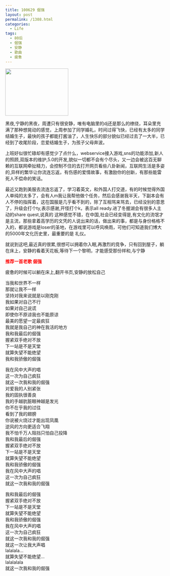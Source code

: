 ```yaml
---
title: 100629 倔强
layout: post
permalink: /1308.html
categories:
  - Life
tags:
  - 80后
  - 倔强
  - 安静
  - 歌曲
  - 疲惫
---
```

[<img class="aligncenter size-full wp-image-1311" title="020e66f0d9901bdf7831aa60" src="http://www.80aj.com/wp-content/uploads/2010/06/020e66f0d9901bdf7831aa60.jpg" alt="" width="199" height="149" />][1]

黑夜,宁静的黑夜，周遭只有很安静，唯有电脑里的dj还是那么的缭绕，耳朵里充满了那种想晃动的感觉，上周参加了同学婚礼，时间过得飞快，已经有太多的同学结婚生子，最快的孩子都能打酱油了，人生快乐的部分貌似已经过去了一大半，已经到了收尾阶段，恋爱结婚生子，为孩子父母奔波。

上班好似很忙碌却有感觉少了点什么，webservice接入游戏,sns的功能添加,新人的照顾,双版本的维护,5.0的开发,貌似一切都不会有个尽头，又一边会被这百无聊赖的互联网牵扯精力，会控制不住的去打开网页看些八卦新闻，互联网生活是多姿的,异样的繁华让你流连忘返，有伤感的爱情故事，有激励你的创新，有那些能雷死人不偿命的笑话。

最近又跑到美服去流连忘返了，学习着英文，和外国人打交道，有的时候觉得外国人单纯的太多了，会有人m我让我帮他做个任务，然后会感谢我半天，下副本会有人不停的指挥着，这在国服是几乎看不到的，除了互相骂来骂去，已经没别的意思了，升级会打个ty,表示感谢,开怪打个k，表示all ready.进了冬握湖会有很多人主动的share quest,说真的 这种感觉不错，在中国,社会已经变得是,有文化的流氓才是主流，那些拿着高学历的文凭的人说出来的话，做出来的事，都是与身份格格不入的，都说游戏是loser的圣地，在游戏里可以呼风唤雨，可他们可知道我们博大的5000年文化历史里，最重要的是 礼仪。

就说到这吧,最近真的很累,很想可以拥着你入眠,再激烈的竞争，只有回到屋子，躺在床上，安静的看着天花板,等待下一个黎明，才能感受那份祥和,与宁静

**<span style="color: #ff0000;">推荐一首老歌 倔强</span>**

疲惫的时候可以躺在床上,翻开书页,安静的放松自己

当我和世界不一样  
那就让我不一样  
坚持对我来说就是以刚克刚  
我如果对自己不行  
如果对自己说谎  
即使你不原谅我也不能原谅  
最美的愿望一定最疯狂  
我就是我自己的神在我活的地方  
我和我最后的倔强  
握紧双手绝对不放  
下一站是不是天堂  
就算失望不能绝望  
我和我骄傲的倔强

我在风中大声的唱  
这一次为自己疯狂  
就这一次我和我的倔强  
对爱我的人别紧张  
我的固执很善良  
我的手越肮脏眼神越是发光  
你不在乎我的过往  
看到了我的翅膀  
你说被火烧过才能出现凤凰  
逆风的方向更适合飞翔  
我不怕千万人阻挡只怕自己投降  
我和我最后的倔强  
握紧双手绝对不放  
下一站是不是天堂  
就算失望不能绝望  
我和我骄傲的倔强  
我在风中大声的唱  
这一次为自己疯狂  
就这一次我和我的倔强

我和我最后的倔强  
握紧双手绝对不放  
下一站是不是天堂  
就算失望不能绝望  
我和我骄傲的倔强  
我在风中大声的唱  
这一次为自己疯狂  
就这一次我和我的倔强  
就这一次让我大声唱  
lalalala&#8230;  
就算失望不能绝望&#8230;  
lalalalala  
就这一次我和我的倔强

 [1]: http://www.80aj.com/wp-content/uploads/2010/06/020e66f0d9901bdf7831aa60.jpg